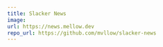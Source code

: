 ```yaml
---
title: Slacker News
image:
url: https://news.mellow.dev
repo_url: https://github.com/mvllow/slacker-news
---
```

